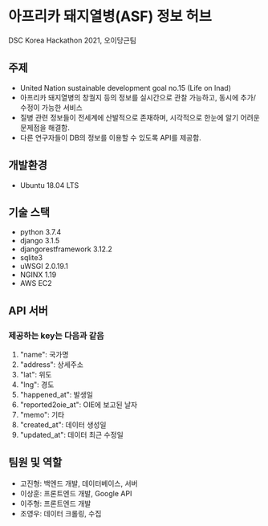 # 아프리카 돼지열병(ASF) 정보 허브
DSC Korea Hackathon 2021, 오이당근팀 


## 주제
* United Nation sustainable development goal no.15 (Life on lnad)
* 아프리카 돼지열병의 창궐지 등의 정보를 실시간으로 관찰 가능하고, 동시에 추가/수정이 가능한 서비스
* 질병 관련 정보들이 전세계에 산발적으로 존재하며, 시각적으로 한눈에 알기 어려운 문제점을 해결함.
* 다른 연구자들이 DB의 정보를 이용할 수 있도록 API를 제공함. 

## 개발환경
* Ubuntu 18.04 LTS

## 기술 스택
* python 3.7.4
* django 3.1.5
* djangorestframework 3.12.2
* sqlite3
* uWSGI 2.0.19.1
* NGINX 1.19
* AWS EC2

## API 서버
### 제공하는 key는 다음과 같음
1. "name": 국가명
2. "address": 상세주소
3. "lat": 위도
4. "lng": 경도
5. "happened_at": 발생일
6. "reported2oie_at": OIE에 보고된 날자
7. "memo": 기타
8. "created_at": 데이터 생성일
9. "updated_at": 데이터 최근 수정일 

## 팀원 및 역할 
* 고진형: 백엔드 개발, 데이터베이스, 서버
* 이상훈: 프론트엔드 개발, Google API
* 이주형: 프론트엔드 개발
* 조영우: 데이터 크롤링, 수집
